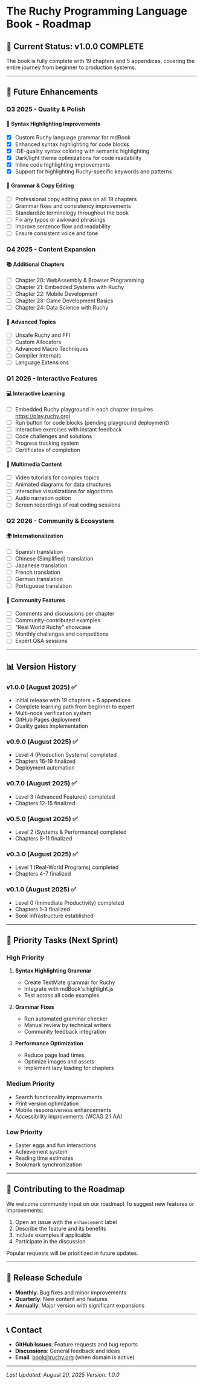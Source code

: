 # The Ruchy Programming Language Book - Roadmap

## 🎯 Current Status: **v1.0.0 COMPLETE**

The book is fully complete with 19 chapters and 5 appendices, covering the entire journey from beginner to production systems.

---

## 🚀 Future Enhancements

### Q3 2025 - Quality & Polish

#### 🎨 **Syntax Highlighting Improvements**
- [x] Custom Ruchy language grammar for mdBook
- [x] Enhanced syntax highlighting for code blocks
- [x] IDE-quality syntax coloring with semantic highlighting
- [x] Dark/light theme optimizations for code readability
- [x] Inline code highlighting improvements
- [x] Support for highlighting Ruchy-specific keywords and patterns

#### 📝 **Grammar & Copy Editing**
- [ ] Professional copy editing pass on all 19 chapters
- [ ] Grammar fixes and consistency improvements
- [ ] Standardize terminology throughout the book
- [ ] Fix any typos or awkward phrasings
- [ ] Improve sentence flow and readability
- [ ] Ensure consistent voice and tone

### Q4 2025 - Content Expansion

#### 📚 **Additional Chapters**
- [ ] Chapter 20: WebAssembly & Browser Programming
- [ ] Chapter 21: Embedded Systems with Ruchy
- [ ] Chapter 22: Mobile Development
- [ ] Chapter 23: Game Development Basics
- [ ] Chapter 24: Data Science with Ruchy

#### 🔧 **Advanced Topics**
- [ ] Unsafe Ruchy and FFI
- [ ] Custom Allocators
- [ ] Advanced Macro Techniques
- [ ] Compiler Internals
- [ ] Language Extensions

### Q1 2026 - Interactive Features

#### 💻 **Interactive Learning**
- [ ] Embedded Ruchy playground in each chapter (requires https://play.ruchy.org)
- [ ] Run button for code blocks (pending playground deployment)
- [ ] Interactive exercises with instant feedback
- [ ] Code challenges and solutions
- [ ] Progress tracking system
- [ ] Certificates of completion

#### 🎥 **Multimedia Content**
- [ ] Video tutorials for complex topics
- [ ] Animated diagrams for data structures
- [ ] Interactive visualizations for algorithms
- [ ] Audio narration option
- [ ] Screen recordings of real coding sessions

### Q2 2026 - Community & Ecosystem

#### 🌍 **Internationalization**
- [ ] Spanish translation
- [ ] Chinese (Simplified) translation
- [ ] Japanese translation
- [ ] French translation
- [ ] German translation
- [ ] Portuguese translation

#### 👥 **Community Features**
- [ ] Comments and discussions per chapter
- [ ] Community-contributed examples
- [ ] "Real World Ruchy" showcase
- [ ] Monthly challenges and competitions
- [ ] Expert Q&A sessions

---

## 📊 Version History

### v1.0.0 (August 2025) ✅
- Initial release with 19 chapters + 5 appendices
- Complete learning path from beginner to expert
- Multi-node verification system
- GitHub Pages deployment
- Quality gates implementation

### v0.9.0 (August 2025) ✅
- Level 4 (Production Systems) completed
- Chapters 16-19 finalized
- Deployment automation

### v0.7.0 (August 2025) ✅
- Level 3 (Advanced Features) completed
- Chapters 12-15 finalized

### v0.5.0 (August 2025) ✅
- Level 2 (Systems & Performance) completed
- Chapters 8-11 finalized

### v0.3.0 (August 2025) ✅
- Level 1 (Real-World Programs) completed
- Chapters 4-7 finalized

### v0.1.0 (August 2025) ✅
- Level 0 (Immediate Productivity) completed
- Chapters 1-3 finalized
- Book infrastructure established

---

## 🎯 Priority Tasks (Next Sprint)

### High Priority
1. **Syntax Highlighting Grammar**
   - Create TextMate grammar for Ruchy
   - Integrate with mdBook's highlight.js
   - Test across all code examples

2. **Grammar Fixes**
   - Run automated grammar checker
   - Manual review by technical writers
   - Community feedback integration

3. **Performance Optimization**
   - Reduce page load times
   - Optimize images and assets
   - Implement lazy loading for chapters

### Medium Priority
- Search functionality improvements
- Print version optimization
- Mobile responsiveness enhancements
- Accessibility improvements (WCAG 2.1 AA)

### Low Priority
- Easter eggs and fun interactions
- Achievement system
- Reading time estimates
- Bookmark synchronization

---

## 🤝 Contributing to the Roadmap

We welcome community input on our roadmap! To suggest new features or improvements:

1. Open an issue with the `enhancement` label
2. Describe the feature and its benefits
3. Include examples if applicable
4. Participate in the discussion

Popular requests will be prioritized in future updates.

---

## 📅 Release Schedule

- **Monthly**: Bug fixes and minor improvements
- **Quarterly**: New content and features
- **Annually**: Major version with significant expansions

---

## 📞 Contact

- **GitHub Issues**: Feature requests and bug reports
- **Discussions**: General feedback and ideas
- **Email**: book@ruchy.org (when domain is active)

---

*Last Updated: August 20, 2025*
*Version: 1.0.0*